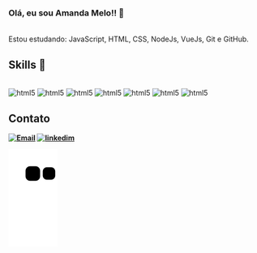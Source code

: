 
### Olá, eu sou Amanda Melo!! 👋

 <br>
 Estou estudando: JavaScript, HTML, CSS, NodeJs, VueJs, Git e GitHub.

 <br>
 
  ## Skills 📖 

  <div style="display: inline-block"><br/>
  <img alig="center" alt="html5"src="https://img.shields.io/badge/HTML5-E34F26?style=for-the-badge&logo=html5&logoColor=white"/>
  <img alig="center" alt="html5"src="https://img.shields.io/badge/JavaScript-F7DF1E?style=for-the-badge&logo=javascript&logoColor=black"/>
  <img alig="center" alt="html5"src="https://img.shields.io/badge/CSS-239120?&style=for-the-badge&logo=css3&logoColor=white"/>
  <img alig="center" alt="html5"src="https://img.shields.io/badge/Vue.js-35495E?style=for-the-badge&logo=vue.js&logoColor=4FC08D"/>
  <img alig="center" alt="html5"src="https://img.shields.io/badge/Node.js-43853D?style=for-the-badge&logo=node.js&logoColor=white"/>
  <img alig="center" alt="html5"src="https://img.shields.io/badge/GitHub-100000?style=for-the-badge&logo=github&logoColor=white"/>
  <img alig="center" alt="html5"src="https://img.shields.io/badge/GIT-E44C30?style=for-the-badge&logo=git&logoColor=white"/>
    </div> <b
    <br>

## Contato
[![Email](https://img.shields.io/badge/Gmail-D14836?style=for-the-badge&logo=gmail&logoColor=white/)](https://mail.google.com/mail/u/0/#inbox?compose=GTvVlcSDXmVjdXKVCPcppkJPbPWgWshPHXdhzPcjbHVnqDGrJTKmtvhzmJGQzxQPkbjfSSFwsHlrP)
[![linkedim](https://img.shields.io/badge/LinkedIn-0077B5?style=for-the-badge&logo=linkedin&logoColor=white)](https://www.linkedin.com/feed/)<br>


![snake gif](https://github.com/Amandamelom/Amandamelom/blob/output/github-contribution-grid-snake.svg)

